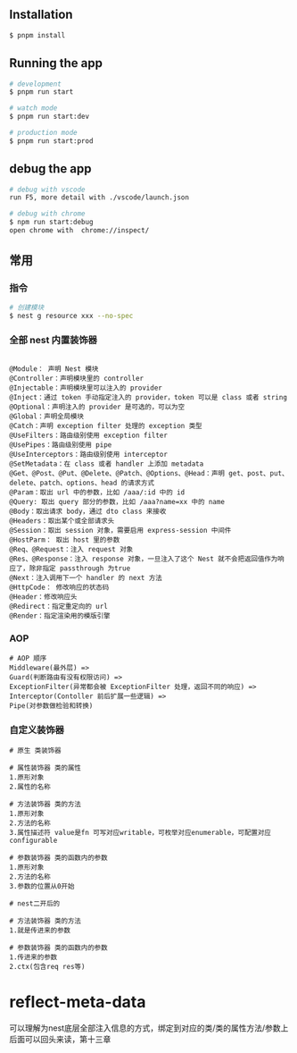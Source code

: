 ## Installation

```bash
$ pnpm install
```

## Running the app

```bash
# development
$ pnpm run start

# watch mode
$ pnpm run start:dev

# production mode
$ pnpm run start:prod
```

## debug the app

```bash
# debug with vscode
run F5, more detail with ./vscode/launch.json

# debug with chrome
$ npm run start:debug
open chrome with  chrome://inspect/
```

## 常用

### 指令

```bash
# 创建模块
$ nest g resource xxx --no-spec

```

### 全部 nest 内置装饰器

```shell

@Module： 声明 Nest 模块
@Controller：声明模块里的 controller
@Injectable：声明模块里可以注入的 provider
@Inject：通过 token 手动指定注入的 provider，token 可以是 class 或者 string
@Optional：声明注入的 provider 是可选的，可以为空
@Global：声明全局模块
@Catch：声明 exception filter 处理的 exception 类型
@UseFilters：路由级别使用 exception filter
@UsePipes：路由级别使用 pipe
@UseInterceptors：路由级别使用 interceptor
@SetMetadata：在 class 或者 handler 上添加 metadata
@Get、@Post、@Put、@Delete、@Patch、@Options、@Head：声明 get、post、put、delete、patch、options、head 的请求方式
@Param：取出 url 中的参数，比如 /aaa/:id 中的 id
@Query: 取出 query 部分的参数，比如 /aaa?name=xx 中的 name
@Body：取出请求 body，通过 dto class 来接收
@Headers：取出某个或全部请求头
@Session：取出 session 对象，需要启用 express-session 中间件
@HostParm： 取出 host 里的参数
@Req、@Request：注入 request 对象
@Res、@Response：注入 response 对象，一旦注入了这个 Nest 就不会把返回值作为响应了，除非指定 passthrough 为true
@Next：注入调用下一个 handler 的 next 方法
@HttpCode： 修改响应的状态码
@Header：修改响应头
@Redirect：指定重定向的 url
@Render：指定渲染用的模版引擎
```

### AOP

```shell
# AOP 顺序
Middleware(最外层) =>
Guard(判断路由有没有权限访问) =>
ExceptionFilter(异常都会被 ExceptionFilter 处理，返回不同的响应) =>
Interceptor(Contoller 前后扩展一些逻辑) =>
Pipe(对参数做检验和转换)
```

### 自定义装饰器

```shell
# 原生 类装饰器

# 属性装饰器 类的属性
1.原形对象
2.属性的名称

# 方法装饰器 类的方法
1.原形对象
2.方法的名称
3.属性描述符 value是fn 可写对应writable，可枚举对应enumerable，可配置对应configurable

# 参数装饰器 类的函数内的参数
1.原形对象
2.方法的名称
3.参数的位置从0开始
```

```shell
# nest二开后的

# 方法装饰器 类的方法
1.就是传进来的参数

# 参数装饰器 类的函数内的参数
1.传进来的参数
2.ctx(包含req res等)
```

# reflect-meta-data
可以理解为nest底层全部注入信息的方式，绑定到对应的类/类的属性方法/参数上
后面可以回头来读，第十三章